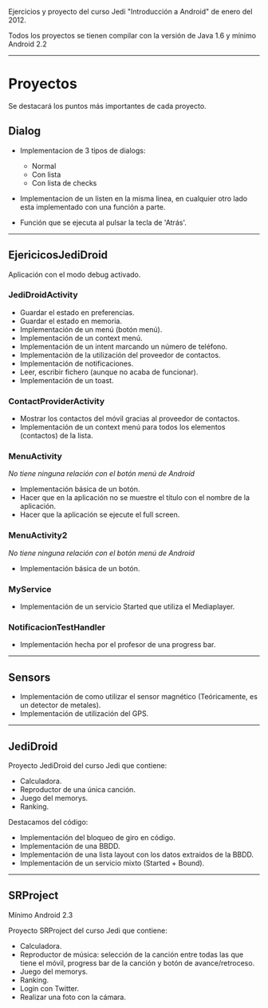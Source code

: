 Ejercicios y proyecto del curso Jedi "Introducción a Android" de enero del 2012.

Todos los proyectos se tienen compilar con la versión de Java 1.6 y mínimo Android 2.2


---


# Proyectos #
Se destacará los puntos más importantes de cada proyecto.

## Dialog ##

  * Implementacion de 3 tipos de dialogs:
    * Normal
    * Con lista
    * Con lista de checks

  * Implementacion de un listen en la misma linea, en cualquier otro lado esta implementado con una función a parte.

  * Función que se ejecuta al pulsar la tecla de 'Atrás'.


---


## EjericicosJediDroid ##
Aplicación con el modo debug activado.

### JediDroidActivity ###

  * Guardar el estado en preferencias.
  * Guardar el estado en memoria.
  * Implementación de un menú (botón menú).
  * Implementación de un context menú.
  * Implementación de un intent marcando un número de teléfono.
  * Implementación de la utilización del proveedor de contactos.
  * Implementación de notificaciones.
  * Leer, escribir fichero (aunque no acaba de funcionar).
  * Implementación de un toast.

### ContactProviderActivity ###

  * Mostrar los contactos del móvil gracias al proveedor de contactos.
  * Implementación de un context menú para todos los elementos (contactos) de la lista.

### MenuActivity ###
_No tiene ninguna relación con el botón menú de Android_

  * Implementación básica de un botón.
  * Hacer que en la aplicación no se muestre el título con el nombre de la aplicación.
  * Hacer que la aplicación se ejecute el full screen.

### MenuActivity2 ###
_No tiene ninguna relación con el botón menú de Android_

  * Implementación básica de un botón.

### MyService ###

  * Implementación de un servicio Started que utiliza el Mediaplayer.

### NotificacionTestHandler ###

  * Implementación hecha por el profesor de una progress bar.


---


## Sensors ##

  * Implementación de como utilizar el sensor magnético (Teóricamente, es un detector de metales).
  * Implementación de utilización del GPS.


---


## JediDroid ##
Proyecto JediDroid del curso Jedi que contiene:

  * Calculadora.
  * Reproductor de una única canción.
  * Juego del memorys.
  * Ranking.

Destacamos del código:

  * Implementación del bloqueo de giro en código.
  * Implementación de una BBDD.
  * Implementación de una lista layout con los datos extraidos de la BBDD.
  * Implementación de un servicio mixto (Started + Bound).


---


## SRProject ##
Mínimo Android 2.3

Proyecto SRProject del curso Jedi que contiene:

  * Calculadora.
  * Reproductor de música: selección de la canción entre todas las que tiene el móvil, progress bar de la canción y botón de avance/retroceso.
  * Juego del memorys.
  * Ranking.
  * Login con Twitter.
  * Realizar una foto con la cámara.